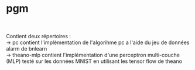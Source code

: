 # pgm
</br>

Contient deux répertoires : 
</br>
-> pc contient l'implémentation de l'algorihme pc a l'aide du jeu de données alarm de bnlearn
</br>
-> theano-mlp contient l'implémentation d'une perceptron multi-couche (MLP) testé sur les données MNIST en utilisant les tensor flow de theano
